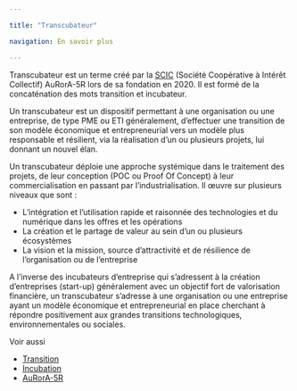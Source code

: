 ```yaml
---

title: "Transcubateur"

navigation: En savoir plus

---
```


Transcubateur est un terme créé par la [SCIC](https://www.google.com/url?q=https://fr.wikipedia.org/wiki/Incubateur_(%25C5%2593uf)&sa=D&ust=1611322846445000&usg=AOvVaw31fSpP0acke8otNmEQVD3Z) (Société Coopérative à Intérêt Collectif) AuRorA-5R lors de sa fondation en 2020. Il est formé de la concaténation des mots transition et incubateur.

Un transcubateur est un dispositif permettant à une organisation ou une entreprise, de type PME ou ETI généralement, d’effectuer une transition de son modèle économique et entrepreneurial vers un modèle plus responsable et résilient, via la réalisation d’un ou plusieurs projets, lui donnant un nouvel élan.

Un transcubateur déploie une approche systémique dans le traitement des projets, de leur conception (POC ou Proof Of Concept) à leur commercialisation en passant par l’industrialisation. Il œuvre sur plusieurs niveaux que sont :


* L’intégration et l’utilisation rapide et raisonnée des technologies et du numérique dans les offres et les opérations
* La création et le partage de valeur au sein d’un ou plusieurs écosystèmes
* La vision et la mission, source d’attractivité et de résilience de l’organisation ou de l’entreprise

A l’inverse des incubateurs d’entreprise qui s’adressent à la création d’entreprises (start-up) généralement avec un objectif fort de valorisation financière, un transcubateur s’adresse à une organisation ou une entreprise ayant un modèle économique et entrepreneurial en place cherchant à répondre positivement aux grandes transitions technologiques, environnementales ou sociales.

Voir aussi


* [Transition](https://www.google.com/url?q=https://fr.wikipedia.org/wiki/Transition&sa=D&ust=1611322846449000&usg=AOvVaw3udKfTysQshpjU5Ye3FPvh)
* [Incubation](https://www.google.com/url?q=https://fr.wikipedia.org/wiki/Incubation&sa=D&ust=1611322846449000&usg=AOvVaw2StHnKjvSoqb4_rDj8-mw6) 
* [AuRorA-5R](https://www.google.com/url?q=https://aurora-5r.fr/&sa=D&ust=1611322846450000&usg=AOvVaw1Hr6a_lIUngLiTWw_txLx5) 

 

